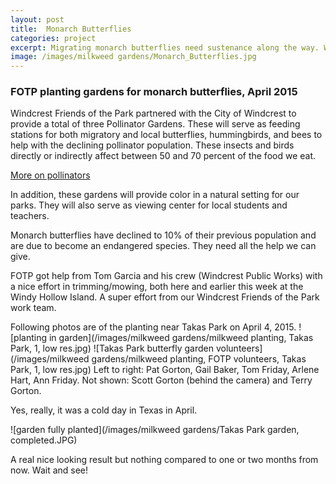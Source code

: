 ```yaml
---
layout: post
title:  Monarch Butterflies
categories: project
excerpt: Migrating monarch butterflies need sustenance along the way. We try to help by planting gardens for them.
image: /images/milkweed gardens/Monarch_Butterflies.jpg
---
```


### FOTP planting gardens for monarch butterflies, April 2015

Windcrest Friends of the Park partnered with the City of Windcrest to provide a total of three Pollinator Gardens. These will serve as feeding stations for both migratory and local butterflies, hummingbirds, and bees to help with the declining pollinator population. These insects and birds directly or indirectly affect between 50 and 70 percent of the food we eat. 

[More on pollinators](http://www.fws.gov/pollinators/)

In addition, these gardens will provide color in a natural setting for our parks. They will also serve as viewing center for local students and teachers.

Monarch butterflies have declined to 10% of their previous population and are due to become an endangered species. They need all the help we can give.

FOTP got help from Tom Garcia and his crew (Windcrest Public Works) with a nice effort in trimming/mowing, both here and earlier this week at the Windy Hollow Island. A super effort from our Windcrest Friends of the Park work team.

Following photos are of the planting near Takas Park on April 4, 2015.
![planting in garden](/images/milkweed gardens/milkweed planting, Takas Park, 1, low res.jpg)
![Takas Park butterfly garden volunteers](/images/milkweed gardens/milkweed planting, FOTP volunteers, Takas Park, 1, low res.jpg)
Left to right: Pat Gorton, Gail Baker, Tom Friday, Arlene Hart, Ann Friday. 
Not shown: Scott Gorton (behind the camera) and Terry Gorton.

Yes, really, it was a cold day in Texas in April.

![garden fully planted](/images/milkweed gardens/Takas Park garden, completed.JPG)

A real nice looking result but nothing compared to one or two months from now. Wait and see!